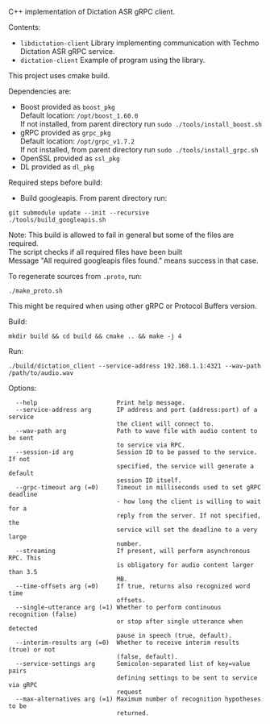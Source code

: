 C++ implementation of Dictation ASR gRPC client.

Contents:
- `libdictation-client`     Library implementing communication with Techmo Dictation ASR gRPC service.
- `dictation-client`        Example of program using the library.

This project uses cmake build.

Dependencies are:  
- Boost     provided as `boost_pkg`  
    Default location: `/opt/boost_1.60.0`  
    If not installed, from parent directory run `sudo ./tools/install_boost.sh`  
- gRPC      provided as `grpc_pkg`  
    Default location: `/opt/grpc_v1.7.2`  
    If not installed, from parent directory run `sudo ./tools/install_grpc.sh`  
- OpenSSL   provided as `ssl_pkg`  
- DL        provided as `dl_pkg`  

Required steps before build:
- Build googleapis. From parent directory run:
```
git submodule update --init --recursive
./tools/build_googleapis.sh
```
Note: This build is allowed to fail in general but some of the files are required.  
The script checks if all required files have been built  
Message "All required googleapis files found." means success in that case.  

To regenerate sources from `.proto`, run:
```
./make_proto.sh
```
This might be required when using other gRPC or Protocol Buffers version.

Build:
```
mkdir build && cd build && cmake .. && make -j 4
```

Run:
```
./build/dictation_client --service-address 192.168.1.1:4321 --wav-path /path/to/audio.wav
```

Options:
```
  --help                      Print help message.
  --service-address arg       IP address and port (address:port) of a service 
                              the client will connect to.
  --wav-path arg              Path to wave file with audio content to be sent 
                              to service via RPC.
  --session-id arg            Session ID to be passed to the service. If not 
                              specified, the service will generate a default 
                              session ID itself.
  --grpc-timeout arg (=0)     Timeout in milliseconds used to set gRPC deadline
                              - how long the client is willing to wait for a 
                              reply from the server. If not specified, the 
                              service will set the deadline to a very large 
                              number.
  --streaming                 If present, will perform asynchronous RPC. This 
                              is obligatory for audio content larger than 3.5 
                              MB.
  --time-offsets arg (=0)     If true, returns also recognized word time 
                              offsets.
  --single-utterance arg (=1) Whether to perform continuous recognition (false)
                              or stop after single utterance when detected 
                              pause in speech (true, default).
  --interim-results arg (=0)  Whether to receive interim results (true) or not 
                              (false, default).
  --service-settings arg      Semicolon-separated list of key=value pairs 
                              defining settings to be sent to service via gRPC 
                              request
  --max-alternatives arg (=1) Maximum number of recognition hypotheses to be 
                              returned.
```
